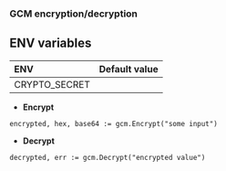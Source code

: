 ### GCM encryption/decryption

## ENV variables

| ENV           | Default value |
|:--------------|:-------------:|
| CRYPTO_SECRET |               |

* **Encrypt**
```
encrypted, hex, base64 := gcm.Encrypt("some input")
```

* **Decrypt**
```
decrypted, err := gcm.Decrypt("encrypted value")
```